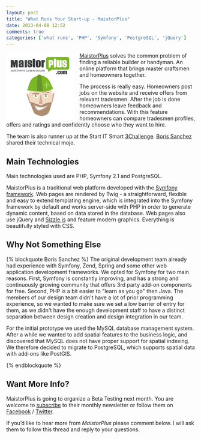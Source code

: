 ```yaml
---
layout: post
title: "What Runs Your Start-up - MaistorPlus"
date: 2013-04-08 12:52
comments: true
categories: ['what runs', 'PHP', 'Symfony', 'PostgreSQL', 'jQuery']
---
```


<img src="/images/startup/maistorplus.jpg" alt="MaistorPlus logo" style="float:left; margin-right: 15px;"/>

[MaistorPlus](http://www.meisterplus.com/%D0%BC%D0%B0%D0%B9%D1%81%D1%82%D0%BE%D1%80%D0%B8)
solves the common problem of finding a reliable builder or handyman.
An online platform that brings master craftsmen and homeowners together.

The process is really easy. Homeowners post jobs on the website and receive
offers from relevant tradesmen. After the job is done homeowners leave feedback
and recommendations. With this feature homeowners can compare tradesmen profiles,
offers and ratings and confidently choose who they want to hire.

The team is also runner up at the Start IT Smart
[3Challenge](http://www.3challenge.com/startups/season-3/).
[Boris Sanchez](http://meisterplus.com/about/team) shared their technical mojo.

Main Technologies
-----------------

Main technologies used are PHP, Symfony 2.1 and PostgreSQL.

MaistorPlus is a traditional web platform developed with the
[Symfony framework](http://symfony.com/). Web pages are rendered by Twig -
a straightforward, flexible and easy to extend templating engine, which is 
integrated into the Symfony framework by default and works server-side with PHP
in order to generate dynamic content, based on data stored in the database.
Web pages also use jQuery and [Sizzle.js](http://sizzlejs.com/) and feature modern graphics.
Everything is beautifully styled with CSS.

Why Not Something Else
----------------------

{% blockquote Boris Sanchez %}
The original development team already had experience with Symfony, Zend, Spring and
some other web application development frameworks. We opted for Symfony for two
main reasons. First, Symfony is constantly improving, and has a strong and
continuously growing community that offers 3rd party add-on components for free.
Second, PHP is a bit easier to "learn as you go" then Java. The members of our
design team didn't have a lot of prior programming experience, so we wanted to
make sure we set a low barrier of entry for them, as we didn't have the enough
development staff to have a distinct separation between design creation and design
integration in our team.

For the initial prototype we used the MySQL database management system. After a
while we wanted to add spatial features to the business logic, and discovered that
MySQL does not have proper support for spatial indexing. We therefore decided to
migrate to PostgreSQL, which supports spatial data with add-ons like PostGIS.

{% endblockquote %}

Want More Info?
---------------

MaistorPlus is going to organize a Beta Testing next month. You are welcome to
[subscribe](http://meisterplus.com/blog) to their monthly newsletter or follow them on
[Facebook](https://www.facebook.com/MaistorPlus) / [Twitter](https://twitter.com/MaistorPlus).

If you’d like to hear more from *MaistorPlus* please comment below.
I will ask them to follow this thread and reply to your questions.


